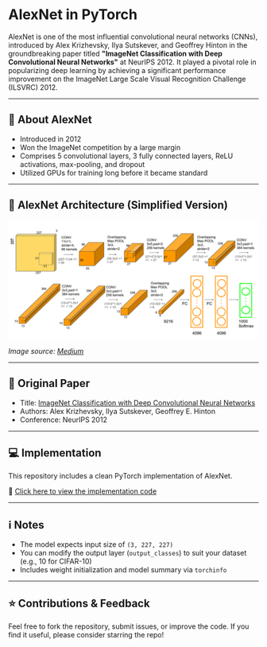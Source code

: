 
# AlexNet in PyTorch

AlexNet is one of the most influential convolutional neural networks (CNNs), introduced by Alex Krizhevsky, Ilya Sutskever, and Geoffrey Hinton in the groundbreaking paper titled **"ImageNet Classification with Deep Convolutional Neural Networks"** at NeurIPS 2012. It played a pivotal role in popularizing deep learning by achieving a significant performance improvement on the ImageNet Large Scale Visual Recognition Challenge (ILSVRC) 2012.

---

## 🧠 About AlexNet

- Introduced in 2012
- Won the ImageNet competition by a large margin
- Comprises 5 convolutional layers, 3 fully connected layers, ReLU activations, max-pooling, and dropout
- Utilized GPUs for training long before it became standard

---

## 📐 AlexNet Architecture (Simplified Version)

![AlexNet Architecture](https://github.com/povashraful/Research_paper_implementation/blob/main/AlexNet/model_arch_simplified.png)

*Image source: [Medium](https://medium.com/@abhishekjainindore24/deep-learning-architecture-2-alexnet-8018f7640161)*

---

## 📄 Original Paper
- Title: [ImageNet Classification with Deep Convolutional Neural Networks](https://proceedings.neurips.cc/paper_files/paper/2012/file/c399862d3b9d6b76c8436e924a68c45b-Paper.pdf)
- Authors: Alex Krizhevsky, Ilya Sutskever, Geoffrey E. Hinton
- Conference: NeurIPS 2012

---

## 💻 Implementation

This repository includes a clean PyTorch implementation of AlexNet.

🔗 [Click here to view the implementation code](https://github.com/povashraful/Research_paper_implementation/blob/main/AlexNet/Implementing_AlexNet_using_PyTorch.ipynb)

---

## ℹ️ Notes

- The model expects input size of `(3, 227, 227)`
- You can modify the output layer (`output_classes`) to suit your dataset (e.g., 10 for CIFAR-10)
- Includes weight initialization and model summary via `torchinfo`

---

## ⭐️ Contributions & Feedback

Feel free to fork the repository, submit issues, or improve the code. If you find it useful, please consider starring the repo!
